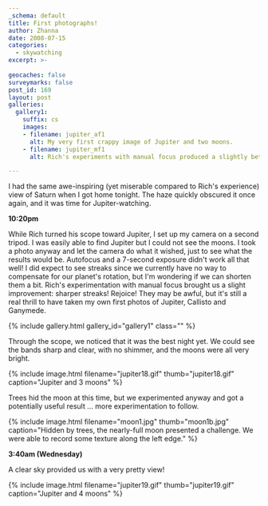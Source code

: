 ```yaml
---
_schema: default
title: First photographs!
author: Zhanna
date: 2008-07-15
categories:
  - skywatching  
excerpt: >- 
  
geocaches: false
surveymarks: false
post_id: 169
layout: post
galleries:
  gallery1:
    suffix: cs
    images:
    - filename: jupiter_af1
      alt: My very first crappy image of Jupiter and two moons.
    - filename: jupiter_mf1
      alt: Rich's experiments with manual focus produced a slightly better image ... at least the streaks are sharper!

---
```


I had the same awe-inspiring (yet miserable compared to Rich's experience) view of Saturn when I got home tonight.  The haze quickly obscured it once again, and it was time for Jupiter-watching.

**10:20pm**

While Rich turned his scope toward Jupiter, I set up my camera on a second tripod.  I was easily able to find Jupiter but I could not see the moons.  I took a photo anyway and let the camera do what it wished, just to see what the results would be.  Autofocus and a 7-second exposure didn't work all that well!  I did expect to see streaks since we currently have no way to compensate for our planet's rotation, but I'm wondering if we can shorten them a bit.  Rich's experimentation with manual focus brought us a slight improvement: sharper streaks!  Rejoice!  They may be awful, but it's still a real thrill to have taken my own first photos of Jupiter, Callisto and Ganymede.

{% include gallery.html gallery_id="gallery1" class="" %}

Through the scope, we noticed that it was the best night yet.  We could see the bands sharp and clear, with no shimmer, and the moons were all very bright.

{% include image.html filename="jupiter18.gif" thumb="jupiter18.gif" caption="Jupiter and 3 moons" %}

Trees hid the moon at this time, but we experimented anyway and got a potentially useful result ... more experimentation to follow. 

{% include image.html filename="moon1.jpg" thumb="moon1b.jpg" caption="Hidden by trees, the nearly-full moon presented a challenge.  We were able to record some texture along the left edge." %}

**3:40am (Wednesday)**

A clear sky provided us with a very pretty view!  

{% include image.html filename="jupiter19.gif" thumb="jupiter19.gif" caption="Jupiter and 4 moons" %}